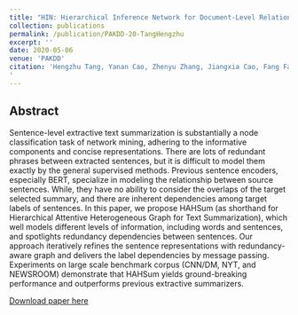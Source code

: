 ```yaml
---
title: "HIN: Hierarchical Inference Network for Document-Level Relation Extraction (BEST PAPER AWARD)"
collection: publications
permalink: /publication/PAKDD-20-TangHengzhu
excerpt: ''
date: 2020-05-06
venue: 'PAKDD'
citation: 'Hengzhu Tang, Yanan Cao, Zhenyu Zhang, Jiangxia Cao, Fang Fang, Shi Wang, Pengfei Yin: HIN: Hierarchical Inference Network for Document-Level Relation Extraction. PAKDD (1) 2020: 197-209
'
---
```

Abstract
--
Sentence-level extractive text summarization is substantially a node classification task of network mining, adhering to the informative components and concise representations. There are lots of redundant phrases between extracted sentences, but it is difficult to model them exactly by the general supervised methods. Previous sentence encoders, especially BERT, specialize in modeling the relationship between source sentences. While, they have no ability to consider the overlaps of the target selected summary, and there are inherent dependencies among target labels of sentences. In this paper, we propose HAHSum (as shorthand for Hierarchical Attentive Heterogeneous Graph for Text Summarization), which well models different levels of information, including words and sentences, and spotlights redundancy dependencies between sentences. Our approach iteratively refines the sentence representations with redundancy-aware graph and delivers the label dependencies by message passing. Experiments on large scale benchmark corpus (CNN/DM, NYT, and NEWSROOM) demonstrate that HAHSum yields ground-breaking performance and outperforms previous extractive summarizers.

[Download paper here](https://link.springer.com/content/pdf/10.1007%2F978-3-030-47426-3_16.pdf)

